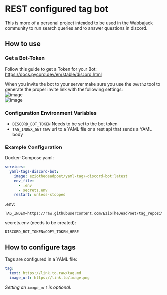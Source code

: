 # REST configured tag bot 

This is more of a personal project intended to be used in the Wabbajack community to run search queries and to answer questions in discord.

## How to use

### Get a Bot-Token

Follow this guide to get a Token for your Bot:
https://docs.pycord.dev/en/stable/discord.html

When you invite the bot to your server make sure you use the `OAuth2` tool to generate the proper invite link with the following settings:  
![image](https://github.com/EzioTheDeadPoet/mdBookSearchBot/assets/52624146/ac5701fb-e7dc-44f6-8c57-d44897ade50b)  
![image](https://github.com/EzioTheDeadPoet/mdBookSearchBot/assets/52624146/d736d11e-55fc-4394-bfaa-65c7310e144b)

### Configuration Environment Variables

- `DISCORD_BOT_TOKEN` Needs to be set to the bot token
- `TAG_INDEX_GET` raw url to a YAML file or a rest api that sends a YAML body

### Example Configuration

Docker-Compose.yaml:
```yaml
services:
  yaml-tags-discord-bot:
    image: eziothedeadpoet/yaml-tags-discord-bot:latest
    env_file:
      - .env
      - secrets.env
    restart: unless-stopped
```

.env:
```dotenv
TAG_INDEX=https://raw.githubusercontent.com/EzioTheDeadPoet/tag_repository/master/tags.json
```

secrets.env (needs to be created):
```dotenv
DISCORD_BOT_TOKEN=COPY_TOKEN_HERE
```

## How to configure tags

Tags are configured in a YAML file:  
```yaml
tag: 
  text: https://link.to.raw/tag.md
  image_url: https://link.to/image.png
```
*Setting an `image_url` is optional.*